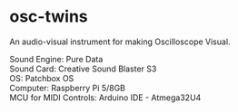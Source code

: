 # osc-twins
An audio-visual instrument for making Oscilloscope Visual.

Sound Engine: Pure Data
<br>Sound Card: Creative Sound Blaster S3
<br>OS: Patchbox OS
<br>Computer: Raspberry Pi 5/8GB
<br>MCU for MIDI Controls: Arduino IDE - Atmega32U4
